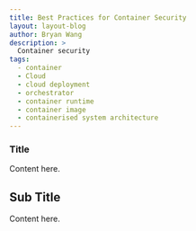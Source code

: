 ```yaml
---
title: Best Practices for Container Security
layout: layout-blog
author: Bryan Wang
description: >
  Container security
tags:
  - container
  - Cloud
  - cloud deployment
  - orchestrator
  - container runtime
  - container image
  - containerised system architecture
---
```


### Title

Content here.

## Sub Title

Content here.
